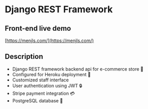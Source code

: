# Django REST Framework

## Front-end live demo 
[https://menjls.com/](https://menjls.com/) 

## Description 
- Django REST framework backend api for e-commerce store 🛒
- Configured for Heroku deployment 🚀
- Customized staff interface 
- User authentication using JWT 🔒
- Stripe payment integration 💳
- PostgreSQL database 💾
